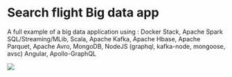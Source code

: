 # Search flight Big data app

A full example of a big data application using : Docker Stack, Apache Spark SQL/Streaming/MLib, Scala, Apache Kafka, Apache Hbase, Apache Parquet, Apache Avro, MongoDB, NodeJS (graphql, kafka-node, mongoose, avsc) Angular, Apollo-GraphQL

<img src='https://image.ibb.co/hCnLc6/search_flight.png'/>

